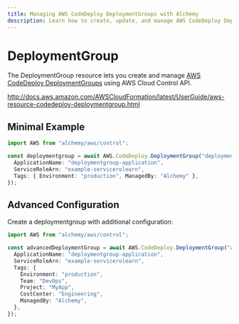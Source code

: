 ```yaml
---
title: Managing AWS CodeDeploy DeploymentGroups with Alchemy
description: Learn how to create, update, and manage AWS CodeDeploy DeploymentGroups using Alchemy Cloud Control.
---
```


# DeploymentGroup

The DeploymentGroup resource lets you create and manage [AWS CodeDeploy DeploymentGroups](https://docs.aws.amazon.com/codedeploy/latest/userguide/) using AWS Cloud Control API.

http://docs.aws.amazon.com/AWSCloudFormation/latest/UserGuide/aws-resource-codedeploy-deploymentgroup.html

## Minimal Example

```ts
import AWS from "alchemy/aws/control";

const deploymentgroup = await AWS.CodeDeploy.DeploymentGroup("deploymentgroup-example", {
  ApplicationName: "deploymentgroup-application",
  ServiceRoleArn: "example-servicerolearn",
  Tags: { Environment: "production", ManagedBy: "Alchemy" },
});
```

## Advanced Configuration

Create a deploymentgroup with additional configuration:

```ts
import AWS from "alchemy/aws/control";

const advancedDeploymentGroup = await AWS.CodeDeploy.DeploymentGroup("advanced-deploymentgroup", {
  ApplicationName: "deploymentgroup-application",
  ServiceRoleArn: "example-servicerolearn",
  Tags: {
    Environment: "production",
    Team: "DevOps",
    Project: "MyApp",
    CostCenter: "Engineering",
    ManagedBy: "Alchemy",
  },
});
```

